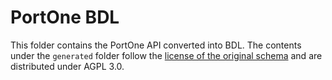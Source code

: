 # PortOne BDL

This folder contains the PortOne API converted into BDL.
The contents under the `generated` folder follow the [license of the original schema](https://github.com/portone-io/developers.portone.io/blob/main/COPYRIGHT) and are distributed under AGPL 3.0.
